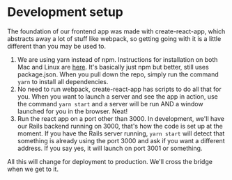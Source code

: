 # Development setup
The foundation of our frontend app was made with create-react-app, which abstracts away a lot of stuff like webpack, so getting going with it is a little different than you may be used to.

1. We are using yarn instead of npm. Instructions for installation on both Mac and Linux are [here](https://yarnpkg.com/lang/en/docs/install/#mac-tab). It's basically just npm but better, still uses package.json. When you pull down the repo, simply run the command `yarn` to install all dependencies.
2. No need to run webpack, create-react-app has scripts to do all that for you. When you want to launch a server and see the app in action, use the command `yarn start` and a server will be run AND a window launched for you in the browser. Neat!
3. Run the react app on a port other than 3000. In development, we'll have our Rails backend running on 3000, that's how the code is set up at the moment. If you have the Rails server running, `yarn start` will detect that something is already using the port 3000 and ask if you want a different address. If you say yes, it will launch on port 3001 or something.

All this will change for deployment to production. We'll cross the bridge when we get to it. 
